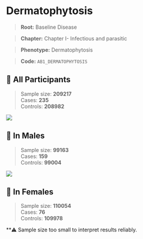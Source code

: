# Dermatophytosis

> **Root:** Baseline Disease  

> **Chapter:** Chapter I- Infectious and parasitic  

> **Phenotype:** Dermatophytosis  

> **Code:** `AB1_DERMATOPHYTOSIS`

## 🧪 All Participants  
> Sample size: **209217**  
> Cases: **235**  
> Controls: **208982**
<img src="/Disease/Figures/ALL/Incidence/AB1_DERMATOPHYTOSIS.png"/>
<CsvTable src="/Disease_Data/ALL/Incidence/COX_AB1_DERMATOPHYTOSIS.csv" label="🔍 View full results" />

## 👨 In Males  
> Sample size: **99163**  
> Cases: **159**  
> Controls: **99004**
<img src="/Disease/Figures/Male/Incidence/AB1_DERMATOPHYTOSIS.png"/>
<CsvTable src="/Disease_Data/Male/Incidence/COX_AB1_DERMATOPHYTOSIS.csv" label="🔍 View full results" />

## 👩 In Females  
> Sample size: **110054**  
> Cases: **76**  
> Controls: **109978**

**⚠️ Sample size too small to interpret results reliably.

